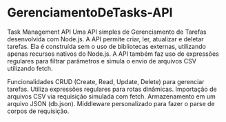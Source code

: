 # GerenciamentoDeTasks-API
Task Management API
Uma API simples de Gerenciamento de Tarefas desenvolvida com Node.js. A API permite criar, ler, atualizar e deletar tarefas. Ela é construída sem o uso de bibliotecas externas, utilizando apenas recursos nativos do Node.js. A API também faz uso de expressões regulares para filtrar parâmetros e simula o envio de arquivos CSV utilizando fetch.

Funcionalidades
CRUD (Create, Read, Update, Delete) para gerenciar tarefas.
Utiliza expressões regulares para rotas dinâmicas.
Importação de arquivos CSV via requisição simulada com fetch.
Armazenamento em um arquivo JSON (db.json).
Middleware personalizado para fazer o parse de corpos de requisição.
